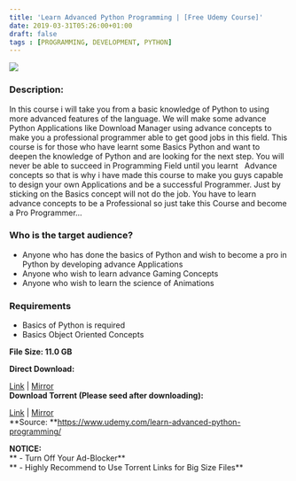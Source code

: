```yaml
---
title: 'Learn Advanced Python Programming | [Free Udemy Course]'
date: 2019-03-31T05:26:00+01:00
draft: false
tags : [PROGRAMMING, DEVELOPMENT, PYTHON]
---
```


[![](https://2.bp.blogspot.com/-f9cczxtrqlI/XKA82XmHSvI/AAAAAAAABN8/86rofDwDQLQZtmJYwvwpkzHXjGQLV9t9gCLcBGAs/s640/Learn-Advanced-Python-Programming.jpg)](https://2.bp.blogspot.com/-f9cczxtrqlI/XKA82XmHSvI/AAAAAAAABN8/86rofDwDQLQZtmJYwvwpkzHXjGQLV9t9gCLcBGAs/s1600/Learn-Advanced-Python-Programming.jpg)

  

### Description:

In this course i will take you from a basic knowledge of Python to using more advanced features of the language. We will make some advance Python Applications like Download Manager using advance concepts to make you a professional programmer able to get good jobs in this field. This course is for those who have learnt some Basics Python and want to deepen the knowledge of Python and are looking for the next step. You will never be able to succeed in Programming Field until you learnt   Advance concepts so that is why i have made this course to make you guys capable to design your own Applications and be a successful Programmer. Just by sticking on the Basics concept will not do the job. You have to learn advance concepts to be a Professional so just take this Course and become a Pro Programmer…  

### Who is the target audience?

*   Anyone who has done the basics of Python and wish to become a pro in Python by developing advance Applications
*   Anyone who wish to learn advance Gaming Concepts
*   Anyone who wish to learn the science of Animations

### Requirements

*   Basics of Python is required
*   Basics Object Oriented Concepts

**File Size: 11.0 GB**

**Direct Download:**  

[Link](https://oko.sh/LearnAdvancedPythonlink1) | [Mirror](https://oko.sh/LearnAdvancedPythonlink2)  
**Download Torrent (Please seed after downloading):**  

[Link](https://oko.sh/LearnAdvancedPythontorrent1) | [Mirror](https://oko.sh/LearnAdvancedPythontorrent2)  
**Source: **https://www.udemy.com/learn-advanced-python-programming/  

**NOTICE:**  
** - Turn Off Your Ad-Blocker**  
** - Highly Recommend to Use Torrent Links for Big Size Files**